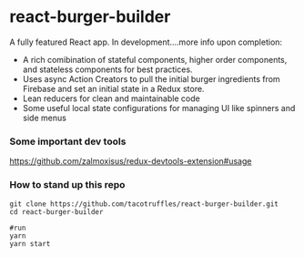 # react-burger-builder

A fully featured React app. In development....more info upon completion:
- A rich comibination of stateful components, higher order components, and stateless components for best practices.
- Uses async Action Creators to pull the initial burger ingredients from Firebase and set an initial state in a Redux store.
- Lean reducers for clean and maintainable code 
- Some useful local state configurations for managing UI like spinners and side menus

### Some important dev tools

https://github.com/zalmoxisus/redux-devtools-extension#usage


### How to stand up this repo

```shell
git clone https://github.com/tacotruffles/react-burger-builder.git
cd react-burger-builder

#run
yarn
yarn start

```

